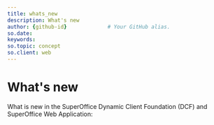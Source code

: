 ```yaml
---
title: whats_new       
description: What's new
author: {github-id}             # Your GitHub alias.
so.date:
keywords:
so.topic: concept
so.client: web
---
```


# What's new

What is new in the SuperOffice Dynamic Client Foundation (DCF) and SuperOffice Web Application:

